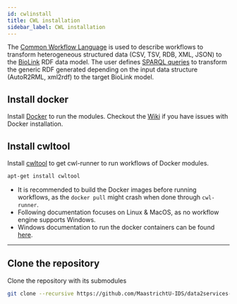 ```yaml
---
id: cwlinstall
title: CWL installation
sidebar_label: CWL installation
---
```

The [Common Workflow Language](https://www.commonwl.org/) is used to describe workflows to transform heterogeneous structured data (CSV, TSV, RDB, XML, JSON) to the [BioLink](https://biolink.github.io/biolink-model/docs/) RDF data model. The user defines [SPARQL queries](https://github.com/MaastrichtU-IDS/data2services-transform-biolink/blob/master/mapping/pharmgkb/insert-pharmgkb.rq) to transform the generic RDF generated depending on the input data structure (AutoR2RML, xml2rdf) to the target BioLink model.

## Install docker

Install [Docker](https://docs.docker.com/install/) to run the modules. Checkout the [Wiki](https://github.com/MaastrichtU-IDS/data2services-pipeline/wiki/Docker-documentation) if you have issues with Docker installation.

## Install cwltool

Install [cwltool](https://github.com/common-workflow-language/cwltool#install) to get cwl-runner to run workflows of Docker modules.

```bash
apt-get install cwltool
```

- It is recommended to build the Docker images before running workflows, as the `docker pull` might crash when done through `cwl-runner`.
- Following documentation focuses on Linux & MacOS, as no workflow engine supports Windows.
- Windows documentation to run the docker containers can be found [here](https://github.com/MaastrichtU-IDS/data2services-pipeline/wiki/Run-on-Windows).

---

## Clone the repository

Clone the repository with its submodules

```bash
git clone --recursive https://github.com/MaastrichtU-IDS/data2services-transform-biolink.git
```